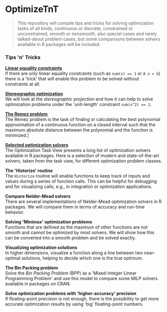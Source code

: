 # OptimizeTnT

> This repository will compile tips and tricks for solving optimization tasks of all kinds, continuous or discrete, constrained or unconstrained, smooth or nonsmooth, also special cases and rarely talked-about problem cases, but some comparisons between solvers available in R packages will be included.

### Tips 'n' Tricks

**[Linear equality constraints](LinearEqualityConstraints.md)**  
If there are *only* linear equality constraints (such as `sum(x) == 1` or `A x = b`) there is a 'trick' that will enable this problem to be solved without constraints at all.

**[Stereographic optimization](StereographicOptimization.md)**  
We will look at the *stereographic projection* and how it can help to solve optimization problems under the 'unit-length' constraint `sum(x^2) == 1`.

**[The Remez problem](RemezProblem.md)**  
The Remez problem is the task of finding or calculating the best polynomial approximation of a continuous function on a closed interval such that the maximum absolute distance between the polynomial and the function is minimized.|

**[Selected optimization solvers](SelectedSolvers.md)**  
The Optimization Task View presents a long list of optimization solvers available in R packages. Here is a selection of modern and state-of-the-art solvers, taken from the task view, for different optimization problem classes.

**The 'Historize' routine**\
The `Historize` routine will enable functions to keep track of inputs and values during a series of function calls. This can be helpful for debugging and for visualizing calls, e.g., in integration or optimization applications.

**Compare Nelder-Mead solvers**\
There are several implementations of Nelder-Mead optimization solvers in R packages. We will compare them in terms of accuracy and run-time behavior.

**Solving 'Minimax' optimization problems**\
Functions that are defined as the maximum of other functions are not smooth and cannot be optimized by most solvers. We will show how this can be converted into a smooth problem and be solved exactly.

**Visualizing optimization solutions**\
In higher dimensions, visualize a function along a line between two near-optimal solutions, helping to decide which one is the true optimum.

**The Bin Packing problem**  
Solve the *Bin Packing Problem* (BPP) as a 'Mixed-Integer Linear Programming Problem' and use this model to compare some MILP solvers available in packages on CRAN.

**Solve optimization problems with 'higher-accuracy' precision**  
If floating-point precision is not enough, there is the possibility to get more accurate optimization results by using 'big' floating-point numbers.
